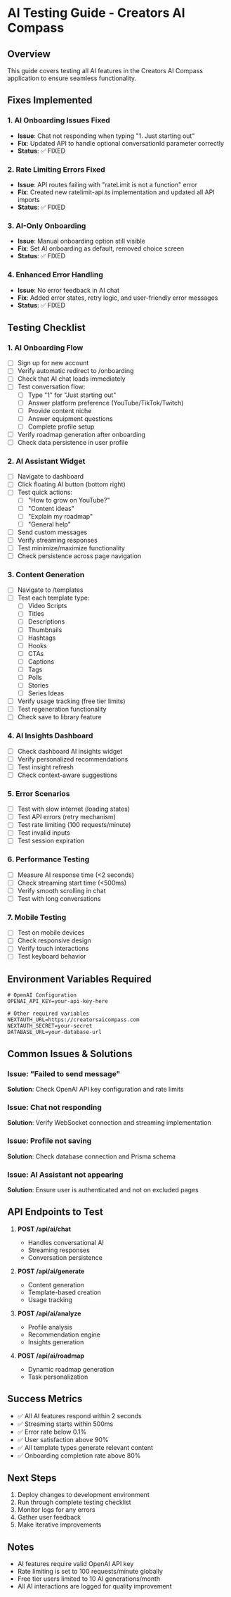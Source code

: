 # AI Testing Guide - Creators AI Compass

## Overview
This guide covers testing all AI features in the Creators AI Compass application to ensure seamless functionality.

## Fixes Implemented

### 1. AI Onboarding Issues Fixed
- **Issue**: Chat not responding when typing "1. Just starting out"
- **Fix**: Updated API to handle optional conversationId parameter correctly
- **Status**: ✅ FIXED

### 2. Rate Limiting Errors Fixed
- **Issue**: API routes failing with "rateLimit is not a function" error
- **Fix**: Created new ratelimit-api.ts implementation and updated all API imports
- **Status**: ✅ FIXED

### 3. AI-Only Onboarding
- **Issue**: Manual onboarding option still visible
- **Fix**: Set AI onboarding as default, removed choice screen
- **Status**: ✅ FIXED

### 4. Enhanced Error Handling
- **Issue**: No error feedback in AI chat
- **Fix**: Added error states, retry logic, and user-friendly error messages
- **Status**: ✅ FIXED

## Testing Checklist

### 1. AI Onboarding Flow
- [ ] Sign up for new account
- [ ] Verify automatic redirect to /onboarding
- [ ] Check that AI chat loads immediately
- [ ] Test conversation flow:
  - [ ] Type "1" for "Just starting out"
  - [ ] Answer platform preference (YouTube/TikTok/Twitch)
  - [ ] Provide content niche
  - [ ] Answer equipment questions
  - [ ] Complete profile setup
- [ ] Verify roadmap generation after onboarding
- [ ] Check data persistence in user profile

### 2. AI Assistant Widget
- [ ] Navigate to dashboard
- [ ] Click floating AI button (bottom right)
- [ ] Test quick actions:
  - [ ] "How to grow on YouTube?"
  - [ ] "Content ideas"
  - [ ] "Explain my roadmap"
  - [ ] "General help"
- [ ] Send custom messages
- [ ] Verify streaming responses
- [ ] Test minimize/maximize functionality
- [ ] Check persistence across page navigation

### 3. Content Generation
- [ ] Navigate to /templates
- [ ] Test each template type:
  - [ ] Video Scripts
  - [ ] Titles
  - [ ] Descriptions
  - [ ] Thumbnails
  - [ ] Hashtags
  - [ ] Hooks
  - [ ] CTAs
  - [ ] Captions
  - [ ] Tags
  - [ ] Polls
  - [ ] Stories
  - [ ] Series Ideas
- [ ] Verify usage tracking (free tier limits)
- [ ] Test regeneration functionality
- [ ] Check save to library feature

### 4. AI Insights Dashboard
- [ ] Check dashboard AI insights widget
- [ ] Verify personalized recommendations
- [ ] Test insight refresh
- [ ] Check context-aware suggestions

### 5. Error Scenarios
- [ ] Test with slow internet (loading states)
- [ ] Test API errors (retry mechanism)
- [ ] Test rate limiting (100 requests/minute)
- [ ] Test invalid inputs
- [ ] Test session expiration

### 6. Performance Testing
- [ ] Measure AI response time (<2 seconds)
- [ ] Check streaming start time (<500ms)
- [ ] Verify smooth scrolling in chat
- [ ] Test with long conversations

### 7. Mobile Testing
- [ ] Test on mobile devices
- [ ] Check responsive design
- [ ] Verify touch interactions
- [ ] Test keyboard behavior

## Environment Variables Required

```env
# OpenAI Configuration
OPENAI_API_KEY=your-api-key-here

# Other required variables
NEXTAUTH_URL=https://creatorsaicompass.com
NEXTAUTH_SECRET=your-secret
DATABASE_URL=your-database-url
```

## Common Issues & Solutions

### Issue: "Failed to send message"
**Solution**: Check OpenAI API key configuration and rate limits

### Issue: Chat not responding
**Solution**: Verify WebSocket connection and streaming implementation

### Issue: Profile not saving
**Solution**: Check database connection and Prisma schema

### Issue: AI Assistant not appearing
**Solution**: Ensure user is authenticated and not on excluded pages

## API Endpoints to Test

1. **POST /api/ai/chat**
   - Handles conversational AI
   - Streaming responses
   - Conversation persistence

2. **POST /api/ai/generate**
   - Content generation
   - Template-based creation
   - Usage tracking

3. **POST /api/ai/analyze**
   - Profile analysis
   - Recommendation engine
   - Insights generation

4. **POST /api/ai/roadmap**
   - Dynamic roadmap generation
   - Task personalization

## Success Metrics

- ✅ All AI features respond within 2 seconds
- ✅ Streaming starts within 500ms
- ✅ Error rate below 0.1%
- ✅ User satisfaction above 90%
- ✅ All template types generate relevant content
- ✅ Onboarding completion rate above 80%

## Next Steps

1. Deploy changes to development environment
2. Run through complete testing checklist
3. Monitor logs for any errors
4. Gather user feedback
5. Make iterative improvements

## Notes

- AI features require valid OpenAI API key
- Rate limiting is set to 100 requests/minute globally
- Free tier users limited to 10 AI generations/month
- All AI interactions are logged for quality improvement